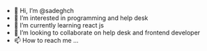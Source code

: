 - 👋 Hi, I’m @sadeghch
- 👀 I’m interested in programming and help desk
- 🌱 I’m currently learning react js
- 💞️ I’m looking to collaborate on help desk and frontend developer
- 📫 How to reach me ...

<!---
sadeghch/sadeghch is a ✨ special ✨ repository because its `README.md` (this file) appears on your GitHub profile.
You can click the Preview link to take a look at your changes.
--->

